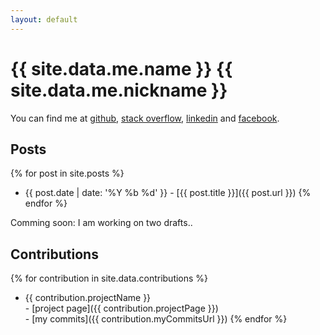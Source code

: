 ```yaml
---
layout: default
---
```


# {{ site.data.me.name }} <span class="nickname">{{ site.data.me.nickname }}</span>

You can find me at
  [github](https://github.com/fefas),
  [stack overflow](http://stackoverflow.com/users/4259675/fefas),
  [linkedin](https://br.linkedin.com/in/fefas) and
  [facebook](https://www.facebook.com/eufefas).

## Posts

{% for post in site.posts %}
  * {{ post.date | date: '%Y %b %d' }} - [{{ post.title }}]({{ post.url }})
{% endfor %}

Comming soon: I am working on two drafts..

## Contributions

{% for contribution in site.data.contributions %}
  * {{ contribution.projectName }}<br>- [project page]({{ contribution.projectPage }})<br>- [my commits]({{ contribution.myCommitsUrl }})
{% endfor %}
